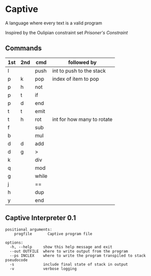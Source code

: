 # Captive

A language where every text is a valid program

Inspired by the Oulipian constraint set *Prisoner's Constraint*

## Commands

|1st |2nd |cmd|followed by|
|---|---|---|---|
|l||push|int to push to the stack|
|p|k|pop|index of item to pop|
|p|h|not||
|p|t|if||
|p|d|end||
|t|t|emit||
|t|h|rot|int for how many to rotate|
|f||sub||
|b||mul||
|d|d|add||
|d|g|>||
|k||div||
|q||mod||
|g||while||
|j||==||
|h||dup||
|y||end||

## Captive Interpreter 0.1
```
positional arguments:
    progfile       Captive program file

options:
  -h, --help     show this help message and exit
  --out OUTFILE  where to write output from the program
  --ps INCLEX    where to write the program transpiled to stack pseudocode
  -s             include final state of stack in output
  -v             verbose logging
```
